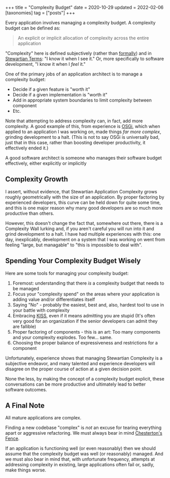 +++
title = "Complexity Budget"
date = 2020-10-29
updated = 2022-02-06
[taxonomies]
tag = ["posts"]
+++

Every application involves managing a complexity budget.  A complexity budget can be defined as:

> An explicit or implicit allocation of complexity across the entire application

"Complexity" here is defined subjectively (rather than [formally](https://en.wikipedia.org/wiki/Programming_complexity))
and in [Stewartian Terms](https://en.wikipedia.org/wiki/I_know_it_when_I_see_it): "I know it when I see it."  Or, more
specifically to software development, "I know it when I *feel* it."

One of the primary jobs of an application architect is to manage a complexity budget:

* Decide if a given feature is "worth it"
* Decide if a given implementation is "worth it"
* Add in appropriate system boundaries to limit complexity between component
* Etc.

Note that attempting to address complexity can, in fact, add more complexity.  A good example of this, from experience
is [OSGi](https://en.wikipedia.org/wiki/OSGi), which when applied to an application I was working on, made things
*far more complex*, grinding development to a halt.  (This is not to say OSGi is universally bad, just that in this
case, rather than boosting developer productivity, it effectively ended it.)

A good software architect is someone who manages their software budget effectively, either explicitly or implicitly

## Complexity Growth

I assert, without evidence, that Stewartian Application Complexity grows roughly geometrically with the size of an 
application.  By proper factoring by experienced developers, this curve can be held down for quite some time, and this 
is one major reason why many good developers are so much more productive than others.  

However, this doesn't change the fact that, somewhere out there, there is a Complexity Wall lurking and, if you aren't 
careful you will run into it and grind development to a halt.  I have had multiple experiences with this: one day, 
inexplicably, development on a system that I was working on went from feeling "large, but managable" to 
"this is impossible to deal with".

## Spending Your Complexity Budget Wisely

Here are some tools for managing your complexity budget:

1. Foremost: understanding that there *is* a complexity budget that needs to be managed
1. Focus your "complexity spend" on the areas where your application is adding value and/or differentiates itself
1. Saying "No" - probably the easiest, best and, also, hardest tool to use in your battle with complexity
1. Embracing [KISS](https://en.wikipedia.org/wiki/KISS_principle), even if it means admitting you are stupid (It's often very good for an organization if the senior developers can admit they are fallible)
1. Proper factoring of components - this is an art: Too many components and your complexity explodes.  Too few... same. 
1. Choosing the proper balance of expressiveness and restrictions for a component

Unfortunately, experience shows that managing Stewartian Complexity is a subjective endeavor, and many talented and
experience developers will disagree on the proper course of action at a given decision point.

None the less, by making the concept of a complexity budget explicit, these conversations can be more productive and
ultimately lead to better software outcomes.

## A Final Note

All mature applications are complex.  

Finding a new codebase "complex" is *not* an excuse for tearing everything
apart or aggressive refactoring.  We must always bear in mind [Chesterton's Fence](https://fs.blog/2020/03/chestertons-fence/).

If an application is functioning well (or even reasonably) then we should assume that the complexity budget was well
(or reasonably) managed.  And we must also bear in mind that, with unfortunate frequency, attempts at addressing complexity
in existing, large applications often fail or, sadly, make things worse.
